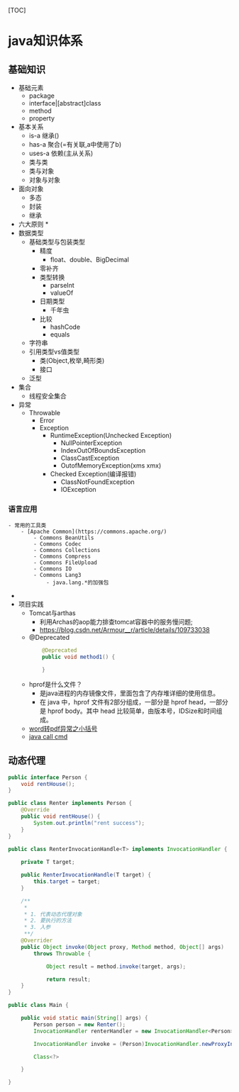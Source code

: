 [TOC]

# java知识体系
  
## 基础知识

* 基础元素
	* package
	* interface|\[abstract\]class
	* method
	* property
* 基本关系
	* is-a 继承()
	* has-a 聚合(=有关联,a中使用了b)
	* uses-a 依赖(主从关系)
	* 类与类
	* 类与对象
	* 对象与对象
* 面向对象
	* 多态
	* 封装
	* 继承
* 六大原则
	* 
* 数据类型
  * 基础类型与包装类型
	  * 精度
		  * float、double、BigDecimal
	  * 零补齐
	  * 类型转换
		  * parseInt
		  * valueOf
	  * 日期类型
		  * 千年虫
    * 比较
	    * hashCode
	    * equals
  * 字符串
  * 引用类型vs值类型
    * 类(Object,枚举,畸形类)
    * 接口
  * 泛型
* 集合
  * 线程安全集合
* 异常
  * Throwable
    * Error
    * Exception
      * RuntimeException(Unchecked Exception)
        * NullPointerException
        * IndexOutOfBoundsException
        * ClassCastException
        * OutofMemoryException(xms xmx)
      * Checked Exception(编译报错)	
        * ClassNotFoundException
        * IOException


### 语言应用
	- 常用的工具类
		- [Apache Common](https://commons.apache.org/)
			- Commons BeanUtils
			- Commons Codec
			- Commons Collections
			- Commons Compress
			- Commons FileUpload
			- Commons IO
			- Commons Lang3
				- java.lang.*的加强包
-
- 项目实践
	- Tomcat与arthas
		- 利用Archas的aop能力排查tomcat容器中的服务慢问题;
		- https://blog.csdn.net/Armour__r/article/details/109733038
	- @Deprecated
		```java
			@Deprecated
			public void method1() {

			}
		```
	- hprof是什么文件？
		- 是java进程的内存镜像文件，里面包含了内存堆详细的使用信息。
		- 在 java 中，hprof 文件有2部分组成，一部分是 hprof head，一部分是 hprof body。其中 head 比较简单，由版本号，IDSize和时间组成。
	- [word转pdf异常之小括号](https://blog.csdn.net/u012998306/article/details/124803061)
	- [java call cmd](https://www.cnblogs.com/youmiyou/p/15779230.html)

## 动态代理

```java
public interface Person {
	void rentHouse();
}

public class Renter implements Person {
	@Override
	public void rentHouse() {
		System.out.println("rent success");
	}
}

public class RenterInvocationHandle<T> implements InvocationHandler {
	
	private T target;

	public RenterInvocationHandle(T target) {
		this.target = target;
	}

	/**
	 *
	 * 1. 代表动态代理对象
	 * 2. 要执行的方法
	 * 3. 入参
	 **/ 
	@Overrider
	public Object invoke(Object proxy, Method method, Object[] args) 
		throws Throwable {

			Object result = method.invoke(target, args);

			return result;
	}
}

public class Main {

	public void static main(String[] args) {
		Person person = new Renter();
		InvocationHandler renterHandler = new InvocationHandler<Person>(person);

		InvocationHandler invoke = (Person)InvocationHandler.newProxyInstance(Person.class.getClassLoader(),new Class<?>[]{Person.class}, renterHandler); 

		Class<?>

	}

}

```